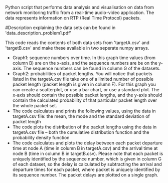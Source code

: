Python script that performs data analysis and visualisation on data from network monitoring traffic from a real-time audio-video application. The data represents information on RTP (Real Time Protocol) packets.

#Description explaining the data sets can be found in 'data_description_problem1.pdf'

This code reads the contents of both data sets from 'targetA.csv' and 'targetB.csv' and make these available
in two seperate numpy arrays.
- Graph1: sequence numbers over time. In this graph time values (from
column B) are on the x-axis, and the sequence numbers are
be on the y-axis. The sequence numbers can be found in column G of
the datasets.
- Graph2: probabilities of packet lengths. You will notice that packets
listed in the targetA.csv file take one of a limited number of
possible packet length (packet length is given in column F). For this
graph you can create a scatterplot, or use a bar chart, or use a
standard plot. The x-axis should contain the possible packet lengths,
and the y-axis should contain the calculated probability of that
particular packet length over the whole packet set.
- The code calculates and prints the following values, using the data in
targetA.csv file: the mean, the mode and the standard deviation of packet
length
- The code plots the distribution of the packet lengths using the data
in targetA.csv file – both the cumulative distribution function and the probability
density function
- The code calculates and plots the delay between each packet departure time at
node A (time in column B in targetA.csv) and the arrival time at node B (time in
column B in targetB.csv). Please note that each packet is uniquely identified by
the sequence number, which is given in column G of each dataset, so the delay
is calculated by subtracting the arrival and departure times for each 
packet, where packet is uniquely identified by its sequence number. The packet
delays are plotted on a single graph.
